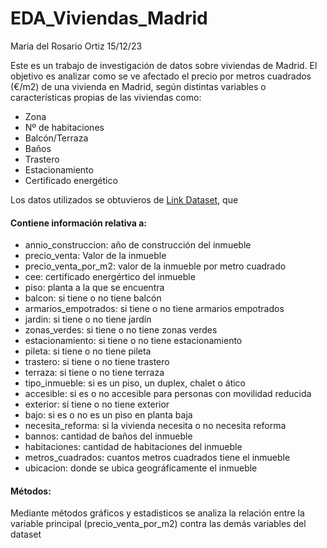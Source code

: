 # EDA_Viviendas_Madrid



Maria del Rosario Ortiz
15/12/23

Este es un trabajo de investigación de datos sobre viviendas de Madrid. El objetivo es analizar como se ve afectado el precio por metros cuadrados (€/m2) de una vivienda en Madrid, según distintas variables o características propias de las viviendas como:

- Zona
- Nº de habitaciones
- Balcón/Terraza
- Baños
- Trastero
- Estacionamiento
- Certificado energético

Los datos utilizados se obtuvieros de [Link Dataset](https://www.kaggle.com/datasets/mirbektoktogaraev/madrid-real-estate-market), que 

#### Contiene información relativa a:

- annio_construccion: año de construcción del inmueble
- precio_venta: Valor de la inmueble
- precio_venta_por_m2: valor de la inmueble por metro cuadrado
- cee: certificado energértico del inmueble
- piso: planta a la que se encuentra
- balcon: si tiene o no tiene balcón
- armarios_empotrados: si tiene o no tiene armarios empotrados
- jardin: si tiene o no tiene jardín
- zonas_verdes: si tiene o no tiene zonas verdes
- estacionamiento: si tiene o no tiene estacionamiento
- pileta: si tiene o no tiene pileta
- trastero: si tiene o no tiene trastero
- terraza: si tiene o no tiene terraza
- tipo_inmueble: si es un piso, un duplex, chalet o ático
- accesible: si es o no accesible para personas con movilidad reducida
- exterior: si tiene o no tiene exterior
- bajo: si es o no es un piso en planta baja
- necesita_reforma: si la vivienda necesita o no necesita reforma
- bannos: cantidad de baños del inmueble
- habitaciones: cantidad de habitaciones del inmueble
- metros_cuadrados: cuantos metros cuadrados tiene el inmueble
- ubicacion: donde se ubica geográficamente el inmueble

#### Métodos:

Mediante métodos gráficos y estadisticos se analiza la relación entre la variable principal (precio_venta_por_m2) contra las demás variables del dataset





